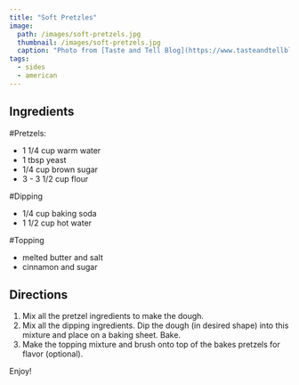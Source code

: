 ```yaml
---
title: "Soft Pretzles"
image: 
  path: /images/soft-pretzels.jpg
  thumbnail: /images/soft-pretzels.jpg
  caption: "Photo from [Taste and Tell Blog](https://www.tasteandtellblog.com/soft-pretzel-recipe/)"
tags:
  - sides
  - american
---
```


## Ingredients

#Pretzels:
* 1 1/4 cup warm water
* 1 tbsp yeast
* 1/4 cup brown sugar
* 3 - 3 1/2 cup flour

#Dipping
* 1/4 cup baking soda
* 1 1/2 cup hot water

#Topping
* melted butter and salt
* cinnamon and sugar

## Directions

1. Mix all the pretzel ingredients to make the dough. 
2. Mix all the dipping ingredients. Dip the dough (in desired shape) into this mixture and place on a baking sheet. Bake.
3. Make the topping mixture and brush onto top of the bakes pretzels for flavor (optional).

Enjoy!
